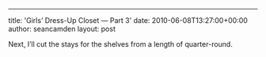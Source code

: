 ---
title: 'Girls&#8217; Dress-Up Closet &mdash; Part 3'
date: 2010-06-08T13:27:00+00:00
author: seancamden
layout: post
  
Next, I&#8217;ll cut the stays for the shelves from a length of quarter-round.